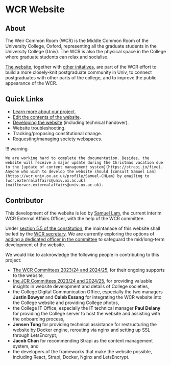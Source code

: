# WCR Website

## About
The Weir Common Room (WCR) is the Middle Common Room of the University College, Oxford, representing all the graduate students in the University College (Univ). The WCR is also the physical space in the College where graduate students can relax and socialise.

[The website](https://wcr.univ.ox.ac.uk), together with [other initatives](introduction/overview.md), are part of the WCR effort to build a more closely-knit postgraduate community in Univ, to connect postgraduates with other parts of the college, and to improve the public appearance of the WCR.

## Quick Links
- [Learn more about our project](introduction/overview.md).
- [Edit the contents of the website](managing_contents/index.md).
- [Developing the website](development/index.md) (including technical handover).
- Website troubleshooting.
- Tracking/proposing constitutional change.
- Requesting/managing society webspaces.

!!! warning

    We are working hard to complete the documentation. Besides, the website will receive a major update during the Christmas vacation due to the [update of content management system](https://strapi.io/five). Anyone who wish to develop the website should [consult Samuel Lam](https://wcr.univ.ox.ac.uk/profile/Samuel-CHLam) by emailing to [wcr.externalaffairs@univ.ox.ac.uk](mailto:wcr.externalaffairs@univ.ox.ac.uk).

## Contributor
This development of the website is led by [Samuel Lam](https://samuel-chlam.github.io/newsite/), the current interim WCR External Affairs Officer, with the help of the WCR committee.

Under [section 5.5 of the constitution](https://univox-students.github.io/constitution/#duties-of-committee-members), the maintanace of this website shall be led by the [WCR secretary](https://wcr.univ.ox.ac.uk/governance). We are currently exploring the options of [adding a dedicated officer in the committee](introduction/it_officer.md) to safeguard the mid/long-term development of the website.

We would like to acknowledge the following people in contributing to this project:

- [The WCR Committees 2023/24 and 2024/25](https://wcr.univ.ox.ac.uk/governance), for their ongoing supports to the website,
- [the JCR Committees 2023/24 and 2024/25](https://www.univjcr.com/committee), for providing valuable insights in website development and details of College societies,
- the College Digital Communication Office, especially the two managers **Justin Bowyer** and **Caleb Essang** for integrating the WCR website into the College website and providing College photos,
- the College IT Office, especially the IT technical manager **Paul Delany** for providing the College server to host the website and assisting with the onboarding process,
- **Jensen Tong** for providing technical assistance for restructuring the website by Docker engine, rerouting via nginx and setting up SSL through LetsEncrypt,
- **Jacob Chan** for recommending Strapi as the content management system, and
- the developers of the frameworks that make the website possible, including React, Strapi, Docker, Nginx and LetsEncrypt.